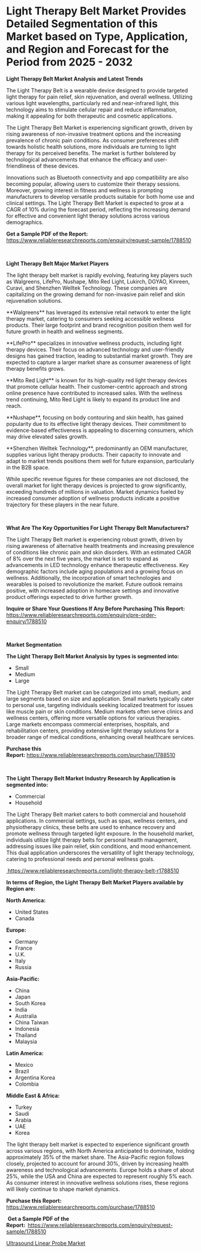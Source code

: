 <p><h1>Light Therapy Belt Market Provides Detailed Segmentation of this Market based on Type, Application, and Region and Forecast for the Period from 2025 - 2032</h1></p><p><strong>Light Therapy Belt Market Analysis and Latest Trends</strong></p>
<p><p>The Light Therapy Belt is a wearable device designed to provide targeted light therapy for pain relief, skin rejuvenation, and overall wellness. Utilizing various light wavelengths, particularly red and near-infrared light, this technology aims to stimulate cellular repair and reduce inflammation, making it appealing for both therapeutic and cosmetic applications.</p><p>The Light Therapy Belt Market is experiencing significant growth, driven by rising awareness of non-invasive treatment options and the increasing prevalence of chronic pain conditions. As consumer preferences shift towards holistic health solutions, more individuals are turning to light therapy for its perceived benefits. The market is further bolstered by technological advancements that enhance the efficacy and user-friendliness of these devices.</p><p>Innovations such as Bluetooth connectivity and app compatibility are also becoming popular, allowing users to customize their therapy sessions. Moreover, growing interest in fitness and wellness is prompting manufacturers to develop versatile products suitable for both home use and clinical settings. The Light Therapy Belt Market is expected to grow at a CAGR of 10% during the forecast period, reflecting the increasing demand for effective and convenient light therapy solutions across various demographics.</p></p>
<p><strong>Get a Sample PDF of the Report:&nbsp;</strong> <a href="https://www.reliableresearchreports.com/enquiry/request-sample/1788510?utm_campaign=3078&utm_medium=2&utm_source=Github&utm_content=ia&utm_term=03032025&utm_id=light-therapy-belt">https://www.reliableresearchreports.com/enquiry/request-sample/1788510</a></p>
<p>&nbsp;</p>
<p><strong>Light Therapy Belt Major Market Players</strong></p>
<p><p>The light therapy belt market is rapidly evolving, featuring key players such as Walgreens, LifePro, Nushape, Mito Red Light, Lukirch, DGYAO, Kinreen, Curavi, and Shenzhen Welltek Technology. These companies are capitalizing on the growing demand for non-invasive pain relief and skin rejuvenation solutions.</p><p>**Walgreens** has leveraged its extensive retail network to enter the light therapy market, catering to consumers seeking accessible wellness products. Their large footprint and brand recognition position them well for future growth in health and wellness segments.</p><p>**LifePro** specializes in innovative wellness products, including light therapy devices. Their focus on advanced technology and user-friendly designs has gained traction, leading to substantial market growth. They are expected to capture a larger market share as consumer awareness of light therapy benefits grows.</p><p>**Mito Red Light** is known for its high-quality red light therapy devices that promote cellular health. Their customer-centric approach and strong online presence have contributed to increased sales. With the wellness trend continuing, Mito Red Light is likely to expand its product line and reach.</p><p>**Nushape**, focusing on body contouring and skin health, has gained popularity due to its effective light therapy devices. Their commitment to evidence-based effectiveness is appealing to discerning consumers, which may drive elevated sales growth.</p><p>**Shenzhen Welltek Technology**, predominantly an OEM manufacturer, supplies various light therapy products. Their capacity to innovate and adapt to market trends positions them well for future expansion, particularly in the B2B space.</p><p>While specific revenue figures for these companies are not disclosed, the overall market for light therapy devices is projected to grow significantly, exceeding hundreds of millions in valuation. Market dynamics fueled by increased consumer adoption of wellness products indicate a positive trajectory for these players in the near future.</p></p>
<p>&nbsp;</p>
<p><strong>What Are The Key Opportunities For Light Therapy Belt Manufacturers?</strong></p>
<p><p>The Light Therapy Belt market is experiencing robust growth, driven by rising awareness of alternative health treatments and increasing prevalence of conditions like chronic pain and skin disorders. With an estimated CAGR of 8% over the next five years, the market is set to expand as advancements in LED technology enhance therapeutic effectiveness. Key demographic factors include aging populations and a growing focus on wellness. Additionally, the incorporation of smart technologies and wearables is poised to revolutionize the market. Future outlook remains positive, with increased adoption in homecare settings and innovative product offerings expected to drive further growth.</p></p>
<p><strong>Inquire or Share Your Questions If Any Before Purchasing This Report:</strong> <a href="https://www.reliableresearchreports.com/enquiry/pre-order-enquiry/1788510?utm_campaign=3078&utm_medium=2&utm_source=Github&utm_content=ia&utm_term=03032025&utm_id=light-therapy-belt">https://www.reliableresearchreports.com/enquiry/pre-order-enquiry/1788510</a></p>
<p>&nbsp;</p>
<p><strong>Market Segmentation</strong></p>
<p><strong>The Light Therapy Belt Market Analysis by types is segmented into:</strong></p>
<p><ul><li>Small</li><li>Medium</li><li>Large</li></ul></p>
<p><p>The Light Therapy Belt market can be categorized into small, medium, and large segments based on size and application. Small markets typically cater to personal use, targeting individuals seeking localized treatment for issues like muscle pain or skin conditions. Medium markets often serve clinics and wellness centers, offering more versatile options for various therapies. Large markets encompass commercial enterprises, hospitals, and rehabilitation centers, providing extensive light therapy solutions for a broader range of medical conditions, enhancing overall healthcare services.</p></p>
<p><strong>Purchase this Report:&nbsp;</strong><a href="https://www.reliableresearchreports.com/purchase/1788510?utm_campaign=3078&utm_medium=2&utm_source=Github&utm_content=ia&utm_term=03032025&utm_id=light-therapy-belt">https://www.reliableresearchreports.com/purchase/1788510</a></p>
<p>&nbsp;</p>
<p><strong>The Light Therapy Belt Market Industry Research by Application is segmented into:</strong></p>
<p><ul><li>Commercial</li><li>Household</li></ul></p>
<p><p>The Light Therapy Belt market caters to both commercial and household applications. In commercial settings, such as spas, wellness centers, and physiotherapy clinics, these belts are used to enhance recovery and promote wellness through targeted light exposure. In the household market, individuals utilize light therapy belts for personal health management, addressing issues like pain relief, skin conditions, and mood enhancement. This dual application underscores the versatility of light therapy technology, catering to professional needs and personal wellness goals.</p></p>
<p><a href="https://www.reliableresearchreports.com/light-therapy-belt-r1788510?utm_campaign=3078&utm_medium=2&utm_source=Github&utm_content=ia&utm_term=03032025&utm_id=light-therapy-belt">&nbsp;https://www.reliableresearchreports.com/light-therapy-belt-r1788510</a></p>
<p><strong>In terms of Region, the Light Therapy Belt Market Players available by Region are:</strong></p>
<p>
    <p> <strong> North America: </strong>
        <ul>
            <li>United States</li>
            <li>Canada</li>
        </ul>
        </p> 
    <p> <strong> Europe: </strong>
        <ul>
            <li>Germany</li>
            <li>France</li>
            <li>U.K.</li>
            <li>Italy</li>
            <li>Russia</li>
        </ul>
        </p> 
    <p> <strong> Asia-Pacific: </strong>
        <ul>
            <li>China</li>
            <li>Japan</li>
            <li>South Korea</li>
            <li>India</li>
            <li>Australia</li>
            <li>China Taiwan</li>
            <li>Indonesia</li>
            <li>Thailand</li>
            <li>Malaysia</li>
        </ul>
        </p> 
    <p> <strong> Latin America: </strong>
        <ul>
            <li>Mexico</li>
            <li>Brazil</li>
            <li>Argentina Korea</li>
            <li>Colombia</li>
        </ul>
        </p> 
    <p> <strong> Middle East & Africa: </strong>
        <ul>
            <li>Turkey</li>
            <li>Saudi</li>
            <li>Arabia</li>
            <li>UAE</li>
            <li>Korea</li>
        </ul>
    </p>
    </p>
<p><p>The light therapy belt market is expected to experience significant growth across various regions, with North America anticipated to dominate, holding approximately 35% of the market share. The Asia-Pacific region follows closely, projected to account for around 30%, driven by increasing health awareness and technological advancements. Europe holds a share of about 25%, while the USA and China are expected to represent roughly 5% each. As consumer interest in innovative wellness solutions rises, these regions will likely continue to shape market dynamics.</p></p>
<p><strong>Purchase this Report: </strong><a href="https://www.reliableresearchreports.com/purchase/1788510?utm_campaign=3078&utm_medium=2&utm_source=Github&utm_content=ia&utm_term=03032025&utm_id=light-therapy-belt">https://www.reliableresearchreports.com/purchase/1788510</a></p>
<p>&nbsp;<strong>Get a Sample PDF of the Report:&nbsp;&nbsp;</strong><a href="https://www.reliableresearchreports.com/enquiry/request-sample/1788510?utm_campaign=3078&utm_medium=2&utm_source=Github&utm_content=ia&utm_term=03032025&utm_id=light-therapy-belt">https://www.reliableresearchreports.com/enquiry/request-sample/1788510</a></p>
<p><strong></strong></p>
<p><p><a href="https://github.com/qianyateina/Market-Research-Report-List-1/blob/main/ultrasound-linear-probe-market.md?utm_campaign=3078&utm_medium=2&utm_source=Github&utm_content=ia&utm_term=03032025&utm_id=light-therapy-belt">Ultrasound Linear Probe Market</a></p></p>